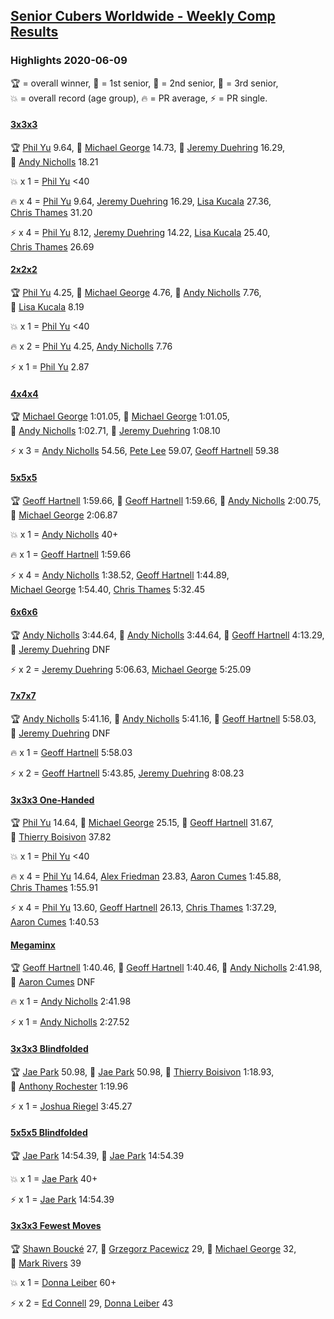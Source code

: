<style>table {white-space: nowrap;}</style>

## [Senior Cubers Worldwide - Weekly Comp Results](/scw-comp/results/)
### Highlights 2020-06-09

<span style="white-space: nowrap;">🏆 = overall winner</span>, <span style="white-space: nowrap;">🥇 = 1st senior</span>, <span style="white-space: nowrap;">🥈 = 2nd senior</span>, <span style="white-space: nowrap;">🥉 = 3rd senior</span>, <span style="white-space: nowrap;">💥 = overall record (age group)</span>, <span style="white-space: nowrap;">🔥 = PR average</span>, <span style="white-space: nowrap;">⚡ = PR single</span>.

#### [3x3x3](333.md)

<span style="white-space: nowrap;">🏆 [Phil Yu](../../persons/phil_yu/333.md) 9.64</span>, <span style="white-space: nowrap;">🥇 [Michael George](../../persons/michael_george/333.md) 14.73</span>, <span style="white-space: nowrap;">🥈 [Jeremy Duehring](../../persons/jeremy_duehring/333.md) 16.29</span>, <span style="white-space: nowrap;">🥉 [Andy Nicholls](../../persons/andy_nicholls/333.md) 18.21</span>

💥 x 1 = <span style="white-space: nowrap;">[Phil Yu](../../persons/phil_yu/333.md) <40</span>

🔥 x 4 = <span style="white-space: nowrap;">[Phil Yu](../../persons/phil_yu/333.md) 9.64</span>, <span style="white-space: nowrap;">[Jeremy Duehring](../../persons/jeremy_duehring/333.md) 16.29</span>, <span style="white-space: nowrap;">[Lisa Kucala](../../persons/lisa_kucala/333.md) 27.36</span>, <span style="white-space: nowrap;">[Chris Thames](../../persons/chris_thames/333.md) 31.20</span>

⚡ x 4 = <span style="white-space: nowrap;">[Phil Yu](../../persons/phil_yu/333.md) 8.12</span>, <span style="white-space: nowrap;">[Jeremy Duehring](../../persons/jeremy_duehring/333.md) 14.22</span>, <span style="white-space: nowrap;">[Lisa Kucala](../../persons/lisa_kucala/333.md) 25.40</span>, <span style="white-space: nowrap;">[Chris Thames](../../persons/chris_thames/333.md) 26.69</span>

#### [2x2x2](222.md)

<span style="white-space: nowrap;">🏆 [Phil Yu](../../persons/phil_yu/222.md) 4.25</span>, <span style="white-space: nowrap;">🥇 [Michael George](../../persons/michael_george/222.md) 4.76</span>, <span style="white-space: nowrap;">🥈 [Andy Nicholls](../../persons/andy_nicholls/222.md) 7.76</span>, <span style="white-space: nowrap;">🥉 [Lisa Kucala](../../persons/lisa_kucala/222.md) 8.19</span>

💥 x 1 = <span style="white-space: nowrap;">[Phil Yu](../../persons/phil_yu/222.md) <40</span>

🔥 x 2 = <span style="white-space: nowrap;">[Phil Yu](../../persons/phil_yu/222.md) 4.25</span>, <span style="white-space: nowrap;">[Andy Nicholls](../../persons/andy_nicholls/222.md) 7.76</span>

⚡ x 1 = <span style="white-space: nowrap;">[Phil Yu](../../persons/phil_yu/222.md) 2.87</span>

#### [4x4x4](444.md)

<span style="white-space: nowrap;">🏆 [Michael George](../../persons/michael_george/444.md) 1:01.05</span>, <span style="white-space: nowrap;">🥇 [Michael George](../../persons/michael_george/444.md) 1:01.05</span>, <span style="white-space: nowrap;">🥈 [Andy Nicholls](../../persons/andy_nicholls/444.md) 1:02.71</span>, <span style="white-space: nowrap;">🥉 [Jeremy Duehring](../../persons/jeremy_duehring/444.md) 1:08.10</span>

⚡ x 3 = <span style="white-space: nowrap;">[Andy Nicholls](../../persons/andy_nicholls/444.md) 54.56</span>, <span style="white-space: nowrap;">[Pete Lee](../../persons/pete_lee/444.md) 59.07</span>, <span style="white-space: nowrap;">[Geoff Hartnell](../../persons/geoff_hartnell/444.md) 59.38</span>

#### [5x5x5](555.md)

<span style="white-space: nowrap;">🏆 [Geoff Hartnell](../../persons/geoff_hartnell/555.md) 1:59.66</span>, <span style="white-space: nowrap;">🥇 [Geoff Hartnell](../../persons/geoff_hartnell/555.md) 1:59.66</span>, <span style="white-space: nowrap;">🥈 [Andy Nicholls](../../persons/andy_nicholls/555.md) 2:00.75</span>, <span style="white-space: nowrap;">🥉 [Michael George](../../persons/michael_george/555.md) 2:06.87</span>

💥 x 1 = <span style="white-space: nowrap;">[Andy Nicholls](../../persons/andy_nicholls/555.md) 40+</span>

🔥 x 1 = <span style="white-space: nowrap;">[Geoff Hartnell](../../persons/geoff_hartnell/555.md) 1:59.66</span>

⚡ x 4 = <span style="white-space: nowrap;">[Andy Nicholls](../../persons/andy_nicholls/555.md) 1:38.52</span>, <span style="white-space: nowrap;">[Geoff Hartnell](../../persons/geoff_hartnell/555.md) 1:44.89</span>, <span style="white-space: nowrap;">[Michael George](../../persons/michael_george/555.md) 1:54.40</span>, <span style="white-space: nowrap;">[Chris Thames](../../persons/chris_thames/555.md) 5:32.45</span>

#### [6x6x6](666.md)

<span style="white-space: nowrap;">🏆 [Andy Nicholls](../../persons/andy_nicholls/666.md) 3:44.64</span>, <span style="white-space: nowrap;">🥇 [Andy Nicholls](../../persons/andy_nicholls/666.md) 3:44.64</span>, <span style="white-space: nowrap;">🥈 [Geoff Hartnell](../../persons/geoff_hartnell/666.md) 4:13.29</span>, <span style="white-space: nowrap;">🥉 [Jeremy Duehring](../../persons/jeremy_duehring/666.md) DNF</span>

⚡ x 2 = <span style="white-space: nowrap;">[Jeremy Duehring](../../persons/jeremy_duehring/666.md) 5:06.63</span>, <span style="white-space: nowrap;">[Michael George](../../persons/michael_george/666.md) 5:25.09</span>

#### [7x7x7](777.md)

<span style="white-space: nowrap;">🏆 [Andy Nicholls](../../persons/andy_nicholls/777.md) 5:41.16</span>, <span style="white-space: nowrap;">🥇 [Andy Nicholls](../../persons/andy_nicholls/777.md) 5:41.16</span>, <span style="white-space: nowrap;">🥈 [Geoff Hartnell](../../persons/geoff_hartnell/777.md) 5:58.03</span>, <span style="white-space: nowrap;">🥉 [Jeremy Duehring](../../persons/jeremy_duehring/777.md) DNF</span>

🔥 x 1 = <span style="white-space: nowrap;">[Geoff Hartnell](../../persons/geoff_hartnell/777.md) 5:58.03</span>

⚡ x 2 = <span style="white-space: nowrap;">[Geoff Hartnell](../../persons/geoff_hartnell/777.md) 5:43.85</span>, <span style="white-space: nowrap;">[Jeremy Duehring](../../persons/jeremy_duehring/777.md) 8:08.23</span>

#### [3x3x3 One-Handed](333oh.md)

<span style="white-space: nowrap;">🏆 [Phil Yu](../../persons/phil_yu/333oh.md) 14.64</span>, <span style="white-space: nowrap;">🥇 [Michael George](../../persons/michael_george/333oh.md) 25.15</span>, <span style="white-space: nowrap;">🥈 [Geoff Hartnell](../../persons/geoff_hartnell/333oh.md) 31.67</span>, <span style="white-space: nowrap;">🥉 [Thierry Boisivon](../../persons/thierry_boisivon/333oh.md) 37.82</span>

💥 x 1 = <span style="white-space: nowrap;">[Phil Yu](../../persons/phil_yu/333oh.md) <40</span>

🔥 x 4 = <span style="white-space: nowrap;">[Phil Yu](../../persons/phil_yu/333oh.md) 14.64</span>, <span style="white-space: nowrap;">[Alex Friedman](../../persons/alex_friedman/333oh.md) 23.83</span>, <span style="white-space: nowrap;">[Aaron Cumes](../../persons/aaron_cumes/333oh.md) 1:45.88</span>, <span style="white-space: nowrap;">[Chris Thames](../../persons/chris_thames/333oh.md) 1:55.91</span>

⚡ x 4 = <span style="white-space: nowrap;">[Phil Yu](../../persons/phil_yu/333oh.md) 13.60</span>, <span style="white-space: nowrap;">[Geoff Hartnell](../../persons/geoff_hartnell/333oh.md) 26.13</span>, <span style="white-space: nowrap;">[Chris Thames](../../persons/chris_thames/333oh.md) 1:37.29</span>, <span style="white-space: nowrap;">[Aaron Cumes](../../persons/aaron_cumes/333oh.md) 1:40.53</span>

#### [Megaminx](minx.md)

<span style="white-space: nowrap;">🏆 [Geoff Hartnell](../../persons/geoff_hartnell/minx.md) 1:40.46</span>, <span style="white-space: nowrap;">🥇 [Geoff Hartnell](../../persons/geoff_hartnell/minx.md) 1:40.46</span>, <span style="white-space: nowrap;">🥈 [Andy Nicholls](../../persons/andy_nicholls/minx.md) 2:41.98</span>, <span style="white-space: nowrap;">🥉 [Aaron Cumes](../../persons/aaron_cumes/minx.md) DNF</span>

🔥 x 1 = <span style="white-space: nowrap;">[Andy Nicholls](../../persons/andy_nicholls/minx.md) 2:41.98</span>

⚡ x 1 = <span style="white-space: nowrap;">[Andy Nicholls](../../persons/andy_nicholls/minx.md) 2:27.52</span>

#### [3x3x3 Blindfolded](333bf.md)

<span style="white-space: nowrap;">🏆 [Jae Park](../../persons/jae_park/333bf.md) 50.98</span>, <span style="white-space: nowrap;">🥇 [Jae Park](../../persons/jae_park/333bf.md) 50.98</span>, <span style="white-space: nowrap;">🥈 [Thierry Boisivon](../../persons/thierry_boisivon/333bf.md) 1:18.93</span>, <span style="white-space: nowrap;">🥉 [Anthony Rochester](../../persons/anthony_rochester/333bf.md) 1:19.96</span>

⚡ x 1 = <span style="white-space: nowrap;">[Joshua Riegel](../../persons/joshua_riegel/333bf.md) 3:45.27</span>

#### [5x5x5 Blindfolded](555bf.md)

<span style="white-space: nowrap;">🏆 [Jae Park](../../persons/jae_park/555bf.md) 14:54.39</span>, <span style="white-space: nowrap;">🥇 [Jae Park](../../persons/jae_park/555bf.md) 14:54.39</span>

💥 x 1 = <span style="white-space: nowrap;">[Jae Park](../../persons/jae_park/555bf.md) 40+</span>

⚡ x 1 = <span style="white-space: nowrap;">[Jae Park](../../persons/jae_park/555bf.md) 14:54.39</span>

#### [3x3x3 Fewest Moves](333fm.md)

<span style="white-space: nowrap;">🏆 [Shawn Boucké](../../persons/shawn_boucke/333fm.md) 27</span>, <span style="white-space: nowrap;">🥇 [Grzegorz Pacewicz](../../persons/grzegorz_pacewicz/333fm.md) 29</span>, <span style="white-space: nowrap;">🥈 [Michael George](../../persons/michael_george/333fm.md) 32</span>, <span style="white-space: nowrap;">🥉 [Mark Rivers](../../persons/mark_rivers/333fm.md) 39</span>

💥 x 1 = <span style="white-space: nowrap;">[Donna Leiber](../../persons/donna_leiber/333fm.md) 60+</span>

⚡ x 2 = <span style="white-space: nowrap;">[Ed Connell](../../persons/ed_connell/333fm.md) 29</span>, <span style="white-space: nowrap;">[Donna Leiber](../../persons/donna_leiber/333fm.md) 43</span>


<!-- Global site tag (gtag.js) - Google Analytics -->
<script async src="https://www.googletagmanager.com/gtag/js?id=UA-86348435-3"></script>
<script>window.dataLayer = window.dataLayer || []; function gtag() {dataLayer.push(arguments);} gtag('js', new Date()); gtag('config', 'UA-86348435-3');</script>
